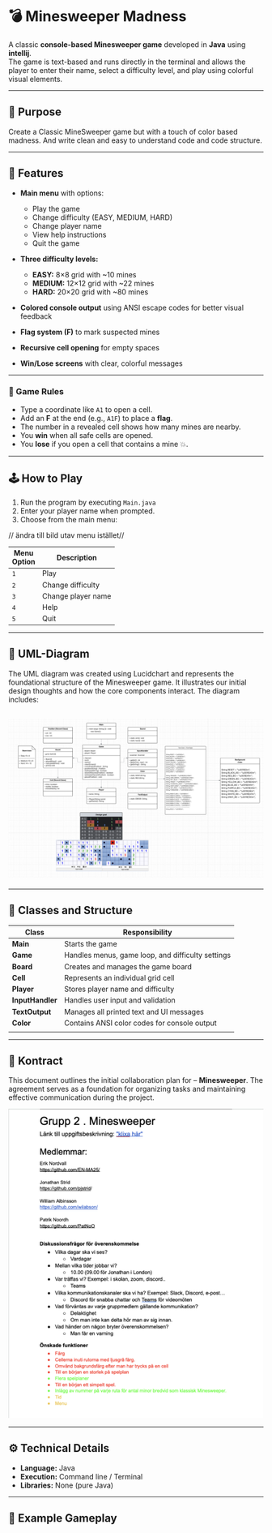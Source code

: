 # 💣 Minesweeper Madness

A classic **console-based Minesweeper game** developed in **Java** using **intellij**.  
The game is text-based and runs directly in the terminal and allows the player
to enter their name, select a difficulty level, and play using colorful visual elements.

---

## 🎯 Purpose

Create a Classic MineSweeper game but with a touch of color based madness.
And write clean and easy to understand code and code structure.

---

## 📜 Features

- **Main menu** with options:
    - Play the game
    - Change difficulty (EASY, MEDIUM, HARD)
    - Change player name
    - View help instructions
    - Quit the game

- **Three difficulty levels:**
    - **EASY:** 8×8 grid with ~10 mines
    - **MEDIUM:** 12×12 grid with ~22 mines
    - **HARD:** 20×20 grid with ~80 mines

- **Colored console output** using ANSI escape codes for better visual feedback
- **Flag system (F)** to mark suspected mines
- **Recursive cell opening** for empty spaces
- **Win/Lose screens** with clear, colorful messages

---

### 🧩 Game Rules
- Type a coordinate like `A1` to open a cell.
- Add an **F** at the end (e.g., `A1F`) to place a **flag**.
- The number in a revealed cell shows how many mines are nearby.
- You **win** when all safe cells are opened.
- You **lose** if you open a cell that contains a mine 💥.

---

## 🕹 How to Play

1. Run the program by executing `Main.java`
2. Enter your player name when prompted.
3. Choose from the main menu:

// ändra till bild utav menu istället//

   | Menu <br/>Option | Description        |
   |-------------|--------------------|
   | `1`         | Play               |
   | `2`         | Change difficulty  |
   | `3`         | Change player name |
   | `4`         | Help               |
   | `5`         | Quit               |

---
## 🔖 UML-Diagram

The UML diagram was created using Lucidchart and represents the foundational structure of the Minesweeper game.
It illustrates our initial design thoughts and how the core components interact.
The diagram includes:

![UML-Diagram Mine-Sweeper-Madness.png](Images/UML-Diagram%20Mine-Sweeper-Madness.png)
---

---
## 🧠 Classes and Structure

| Class            | Responsibility                                    |
|------------------|---------------------------------------------------|
| **Main**         | Starts the game                                   |
| **Game**         | Handles menus, game loop, and difficulty settings |
| **Board**        | Creates and manages the game board                |
| **Cell**         | Represents an individual grid cell                |
| **Player**       | Stores player name and difficulty                 |
| **InputHandler** | Handles user input and validation                 |
| **TextOutput**   | Manages all printed text and UI messages          |
| **Color**        | Contains ANSI color codes for console output      |
|                  |                                                   |

---

## 📝 Kontract 
This document outlines the initial collaboration plan for – **Minesweeper**.
The agreement serves as a foundation for organizing tasks and
maintaining effective communication during the project.

![Kontract- Mine-Sweeper-Madness.png](Images/Kontract-%20Mine-Sweeper-Madness.png)

---

## ⚙️ Technical Details

- **Language:** Java
- **Execution:** Command line / Terminal
- **Libraries:** None (pure Java)

---

## 🧾 Example Gameplay